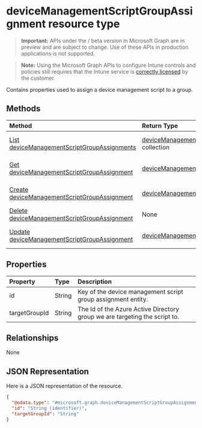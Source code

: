 ﻿# deviceManagementScriptGroupAssignment resource type

> **Important:** APIs under the / beta version in Microsoft Graph are in preview and are subject to change. Use of these APIs in production applications is not supported.

> **Note:** Using the Microsoft Graph APIs to configure Intune controls and policies still requires that the Intune service is [correctly licensed](https://go.microsoft.com/fwlink/?linkid=839381) by the customer.

Contains properties used to assign a device management script to a group.
## Methods
|Method|Return Type|Description|
|:---|:---|:---|
|[List deviceManagementScriptGroupAssignments](../api/intune_shared_devicemanagementscriptgroupassignment_list.md)|[deviceManagementScriptGroupAssignment](../resources/intune_shared_devicemanagementscriptgroupassignment.md) collection|List properties and relationships of the [deviceManagementScriptGroupAssignment](../resources/intune_shared_devicemanagementscriptgroupassignment.md) objects.|
|[Get deviceManagementScriptGroupAssignment](../api/intune_shared_devicemanagementscriptgroupassignment_get.md)|[deviceManagementScriptGroupAssignment](../resources/intune_shared_devicemanagementscriptgroupassignment.md)|Read properties and relationships of the [deviceManagementScriptGroupAssignment](../resources/intune_shared_devicemanagementscriptgroupassignment.md) object.|
|[Create deviceManagementScriptGroupAssignment](../api/intune_shared_devicemanagementscriptgroupassignment_create.md)|[deviceManagementScriptGroupAssignment](../resources/intune_shared_devicemanagementscriptgroupassignment.md)|Create a new [deviceManagementScriptGroupAssignment](../resources/intune_shared_devicemanagementscriptgroupassignment.md) object.|
|[Delete deviceManagementScriptGroupAssignment](../api/intune_shared_devicemanagementscriptgroupassignment_delete.md)|None|Deletes a [deviceManagementScriptGroupAssignment](../resources/intune_shared_devicemanagementscriptgroupassignment.md).|
|[Update deviceManagementScriptGroupAssignment](../api/intune_shared_devicemanagementscriptgroupassignment_update.md)|[deviceManagementScriptGroupAssignment](../resources/intune_shared_devicemanagementscriptgroupassignment.md)|Update the properties of a [deviceManagementScriptGroupAssignment](../resources/intune_shared_devicemanagementscriptgroupassignment.md) object.|

## Properties
|Property|Type|Description|
|:---|:---|:---|
|id|String|Key of the device management script group assignment entity.|
|targetGroupId|String|The Id of the Azure Active Directory group we are targeting the script to.|

## Relationships
None
## JSON Representation
Here is a JSON representation of the resource.
<!-- {
  "blockType": "resource",
  "keyProperty": "id",
  "@odata.type": "microsoft.graph.deviceManagementScriptGroupAssignment"
}
-->
``` json
{
  "@odata.type": "#microsoft.graph.deviceManagementScriptGroupAssignment",
  "id": "String (identifier)",
  "targetGroupId": "String"
}
```



